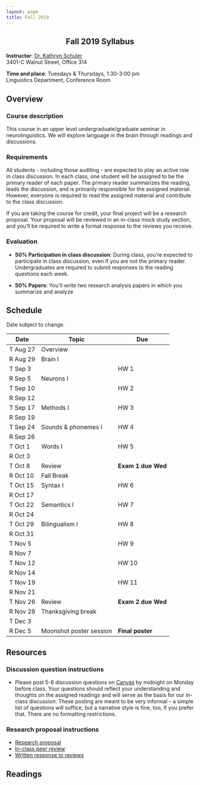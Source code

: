 ```yaml
---
layout: page
title: Fall 2019
---
```


<h2 align="center">Fall 2019 Syllabus</h2>

**Instructor**: [Dr. Kathryn Schuler](mailto:kschuler@sas.upenn.edu)  
3401-C Walnut Street, Office 314

**Time and place**: Tuesdays & Thursdays, 1:30-3:00 pm   
Linguistics Department, Conference Room

## Overview

### Course description
This course in an upper level undergraduate/graduate seminar in neurolinguistics. We will explore language in the brain through readings and discussions.

### Requirements
All students - including those auditing - are expected to play an active role in class discussion. In each class, one student will be assigned to be the primary reader of each paper.  The primary reader summarizes the reading, leads the discussion, and is primarily responsible for the assigned material.  However, everyone is required to read the assigned material and contribute to the class discussion.

If you are taking the course for credit, your final project will be a research proposal.  Your proposal will be reviewed in an in-class mock study section, and you'll be required to write a formal response to the reviews you receive.

### Evaluation

* **50% Participation in class discussion**: During class, you're expected to participate in class discussion, even if you are not the primary reader. Undergraduates are required to submit responses to the reading questions each week.

* **50% Papers**: You'll write two research analysis papers in which you summarize and analyze 

## Schedule

Date subject to change.

Date | Topic | Due
--- | --- | ---
T Aug 27 | Overview | 
R Aug 29 | Brain I | 
T Sep 3 |  | HW 1
R Sep 5 | Neurons I | 
T Sep 10 |  | HW 2
R Sep 12 |  | 
T Sep 17 | Methods I | HW 3
R Sep 19 | | 
T Sep 24 | Sounds & phonemes I | HW 4
R Sep 26  | | 
T Oct 1 | Words I  | HW 5
R Oct 3 | | 
T Oct 8 | Review | **Exam 1 due Wed**
R Oct 10 | Fall Break | 
T Oct 15 | Syntax I | HW 6
R Oct 17 | | 
T Oct 22 | Semantics I | HW 7
R Oct 24 | | 
T Oct 29 | Bilingualism I | HW 8
R Oct 31 | | 
T Nov 5 | | HW 9
R Nov 7 | | 
T Nov 12 | | HW 10
R Nov 14| | 
T Nov 19 | | HW 11
R Nov 21 | | 
T Nov 26 | Review | **Exam 2 due Wed**
R Nov 28 | Thanksgiving break |
T Dec 3 | | 
R Dec 5| Moonshot poster session | **Final poster**


## Resources

### Discussion question instructions

* Please post 5-8 discussion questions on [Canvas](https://canvas.upenn.edu/) by midnight on Monday before class. Your questions should reflect your understanding and thoughts on the assigned readings and will serve as the basis for our in-class discussion. These posting are meant to be very informal – a simple list of questions will suffice, but a narrative style is fine, too, if you prefer that.  There are no formatting restrictions.

### Research proposal instructions

* [Research proposal](spring2019/research-proposal.html)
* [In-class peer review](spring2019/research-proposal.html#in-class-peer-review)
* [Written response to reviews](spring2019/research-proposal.html#written-response-to-reviews)


## Readings

<!--stackedit_data:
eyJoaXN0b3J5IjpbLTEzNTMwMzQyODgsNzg1NDc0NTA5LDE2Nj
IzMjkzMDgsMTcwMDQ5MDkzMywtNzE0MjUwNjMwLC04NzI5NzM5
NzBdfQ==
-->
